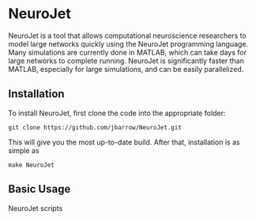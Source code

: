 NeuroJet
========

NeuroJet is a tool that allows computational neuroscience researchers to
model large networks quickly using the NeuroJet programming language. Many
simulations are currently done in MATLAB, which can take days for large
networks to complete running. NeuroJet is significantly faster than MATLAB,
especially for large simulations, and can be easily parallelized.

## Installation

To install NeuroJet, first clone the code into the appropriate folder:

```
git clone https://github.com/jbarrow/NeuroJet.git
```

This will give you the most up-to-date build. After that, installation is
as simple as

```
make NeuroJet
```

## Basic Usage
NeuroJet scripts
